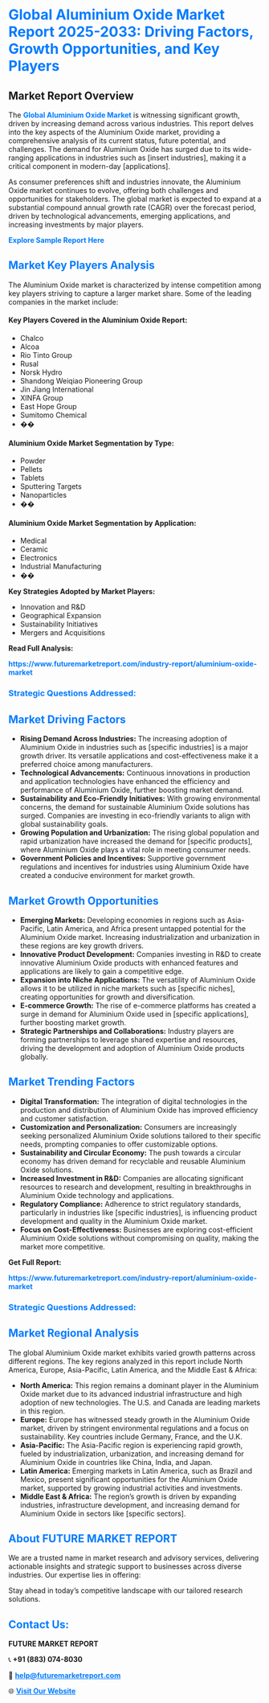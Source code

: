 <h1 style="color: #007BFF;">Global Aluminium Oxide Market Report 2025-2033: Driving Factors, Growth Opportunities, and Key Players</h1>

<section id="overview">
<h2>Market Report Overview</h2>
<p>The <a href="https://www.futuremarketreport.com/industry-report/aluminium-oxide-market" style="color: #007BFF; text-decoration: none;"><strong>Global Aluminium Oxide Market</strong></a> is witnessing significant growth, driven by increasing demand across various industries. This report delves into the key aspects of the Aluminium Oxide market, providing a comprehensive analysis of its current status, future potential, and challenges. The demand for Aluminium Oxide has surged due to its wide-ranging applications in industries such as [insert industries], making it a critical component in modern-day [applications].</p>
<p>As consumer preferences shift and industries innovate, the Aluminium Oxide market continues to evolve, offering both challenges and opportunities for stakeholders. The global market is expected to expand at a substantial compound annual growth rate (CAGR) over the forecast period, driven by technological advancements, emerging applications, and increasing investments by major players.</p>
</section>

<section id="overview">
<p><a href="https://www.futuremarketreport.com/request-sample/reportId=114077" style="color: #007BFF; text-decoration: none;"><strong>Explore Sample Report Here</strong></a></p>
</section>

<section id="key-players">
<h2 style="color: #007BFF;">Market Key Players Analysis</h2>
<p>The Aluminium Oxide market is characterized by intense competition among key players striving to capture a larger market share. Some of the leading companies in the market include:</p>
<h4>Key Players Covered in the Aluminium Oxide Report:</h4>
<ul><li>Chalco</li><li>Alcoa</li><li>Rio Tinto Group</li><li>Rusal</li><li>Norsk Hydro</li><li>Shandong Weiqiao Pioneering Group</li><li>Jin Jiang International</li><li>XINFA Group</li><li>East Hope Group</li><li>Sumitomo Chemical</li><li>��</li></ul>
<h4>Aluminium Oxide Market Segmentation by Type:</h4>
<ul><li>Powder</li><li>Pellets</li><li>Tablets</li><li>Sputtering Targets</li><li>Nanoparticles</li><li>��</li></ul>

<h4>Aluminium Oxide Market Segmentation by Application:</h4>
<ul><li>Medical</li><li>Ceramic</li><li>Electronics</li><li>Industrial Manufacturing</li><li>��</li></ul>
<p><strong>Key Strategies Adopted by Market Players:</strong></p>
<ul>
<li>Innovation and R&D</li>
<li>Geographical Expansion</li>
<li>Sustainability Initiatives</li>
<li>Mergers and Acquisitions</li>
</ul>
</section>

<section>
<p><strong>Read Full Analysis: </strong></p><a href="https://www.futuremarketreport.com/industry-report/aluminium-oxide-market" style="color: #007BFF; text-decoration: none;"><strong>https://www.futuremarketreport.com/industry-report/aluminium-oxide-market</strong></a>
<h3 style="color: #007BFF;">Strategic Questions Addressed:</h3>
</section>

<section id="driving-factors">
<h2 style="color: #007BFF;">Market Driving Factors</h2>
<ul>
<li><strong>Rising Demand Across Industries:</strong> The increasing adoption of Aluminium Oxide in industries such as [specific industries] is a major growth driver. Its versatile applications and cost-effectiveness make it a preferred choice among manufacturers.</li>
<li><strong>Technological Advancements:</strong> Continuous innovations in production and application technologies have enhanced the efficiency and performance of Aluminium Oxide, further boosting market demand.</li>
<li><strong>Sustainability and Eco-Friendly Initiatives:</strong> With growing environmental concerns, the demand for sustainable Aluminium Oxide solutions has surged. Companies are investing in eco-friendly variants to align with global sustainability goals.</li>
<li><strong>Growing Population and Urbanization:</strong> The rising global population and rapid urbanization have increased the demand for [specific products], where Aluminium Oxide plays a vital role in meeting consumer needs.</li>
<li><strong>Government Policies and Incentives:</strong> Supportive government regulations and incentives for industries using Aluminium Oxide have created a conducive environment for market growth.</li>
</ul>
</section>

<section id="growth-opportunities">
<h2 style="color: #007BFF;">Market Growth Opportunities</h2>
<ul>
<li><strong>Emerging Markets:</strong> Developing economies in regions such as Asia-Pacific, Latin America, and Africa present untapped potential for the Aluminium Oxide market. Increasing industrialization and urbanization in these regions are key growth drivers.</li>
<li><strong>Innovative Product Development:</strong> Companies investing in R&D to create innovative Aluminium Oxide products with enhanced features and applications are likely to gain a competitive edge.</li>
<li><strong>Expansion into Niche Applications:</strong> The versatility of Aluminium Oxide allows it to be utilized in niche markets such as [specific niches], creating opportunities for growth and diversification.</li>
<li><strong>E-commerce Growth:</strong> The rise of e-commerce platforms has created a surge in demand for Aluminium Oxide used in [specific applications], further boosting market growth.</li>
<li><strong>Strategic Partnerships and Collaborations:</strong> Industry players are forming partnerships to leverage shared expertise and resources, driving the development and adoption of Aluminium Oxide products globally.</li>
</ul>
</section>

<section id="trending-factors">
<h2 style="color: #007BFF;">Market Trending Factors</h2>
<ul>
<li><strong>Digital Transformation:</strong> The integration of digital technologies in the production and distribution of Aluminium Oxide has improved efficiency and customer satisfaction.</li>
<li><strong>Customization and Personalization:</strong> Consumers are increasingly seeking personalized Aluminium Oxide solutions tailored to their specific needs, prompting companies to offer customizable options.</li>
<li><strong>Sustainability and Circular Economy:</strong> The push towards a circular economy has driven demand for recyclable and reusable Aluminium Oxide solutions.</li>
<li><strong>Increased Investment in R&D:</strong> Companies are allocating significant resources to research and development, resulting in breakthroughs in Aluminium Oxide technology and applications.</li>
<li><strong>Regulatory Compliance:</strong> Adherence to strict regulatory standards, particularly in industries like [specific industries], is influencing product development and quality in the Aluminium Oxide market.</li>
<li><strong>Focus on Cost-Effectiveness:</strong> Businesses are exploring cost-efficient Aluminium Oxide solutions without compromising on quality, making the market more competitive.</li>
</ul>
</section>

<section>
<p><strong>Get Full Report: </strong></p><a href="https://www.futuremarketreport.com/industry-report/aluminium-oxide-market" style="color: #007BFF; text-decoration: none;"><strong>https://www.futuremarketreport.com/industry-report/aluminium-oxide-market</strong></a>
<h3 style="color: #007BFF;">Strategic Questions Addressed:</h3>
</section>


<section id="regional-analysis">
<h2 style="color: #007BFF;">Market Regional Analysis</h2>
<p>The global Aluminium Oxide market exhibits varied growth patterns across different regions. The key regions analyzed in this report include North America, Europe, Asia-Pacific, Latin America, and the Middle East & Africa:</p>
<ul>
<li><strong>North America:</strong> This region remains a dominant player in the Aluminium Oxide market due to its advanced industrial infrastructure and high adoption of new technologies. The U.S. and Canada are leading markets in this region.</li>
<li><strong>Europe:</strong> Europe has witnessed steady growth in the Aluminium Oxide market, driven by stringent environmental regulations and a focus on sustainability. Key countries include Germany, France, and the U.K.</li>
<li><strong>Asia-Pacific:</strong> The Asia-Pacific region is experiencing rapid growth, fueled by industrialization, urbanization, and increasing demand for Aluminium Oxide in countries like China, India, and Japan.</li>
<li><strong>Latin America:</strong> Emerging markets in Latin America, such as Brazil and Mexico, present significant opportunities for the Aluminium Oxide market, supported by growing industrial activities and investments.</li>
<li><strong>Middle East & Africa:</strong> The region’s growth is driven by expanding industries, infrastructure development, and increasing demand for Aluminium Oxide in sectors like [specific sectors].</li>
</ul>
</section>

<footer>
<h2 style="color: #007BFF;">About FUTURE MARKET REPORT</h2>
<p>We are a trusted name in market research and advisory services, delivering actionable insights and strategic support to businesses across diverse industries. Our expertise lies in offering:</p>

<p>Stay ahead in today’s competitive landscape with our tailored research solutions.</p>

<h2 style="color: #007BFF;">Contact Us:</h2>
<p><strong>FUTURE MARKET REPORT</strong></p>
<p>📞 <strong>+91 (883) 074-8030</strong></p>
<p>📧 <strong><a href="mailto:help@futuremarketreport.com" style="color: #007BFF;">help@futuremarketreport.com</a></strong></p>
<p>🌐 <strong><a href="https://www.futuremarketreport.com/" style="color: #007BFF;">Visit Our Website</a></strong></p>
</footer>